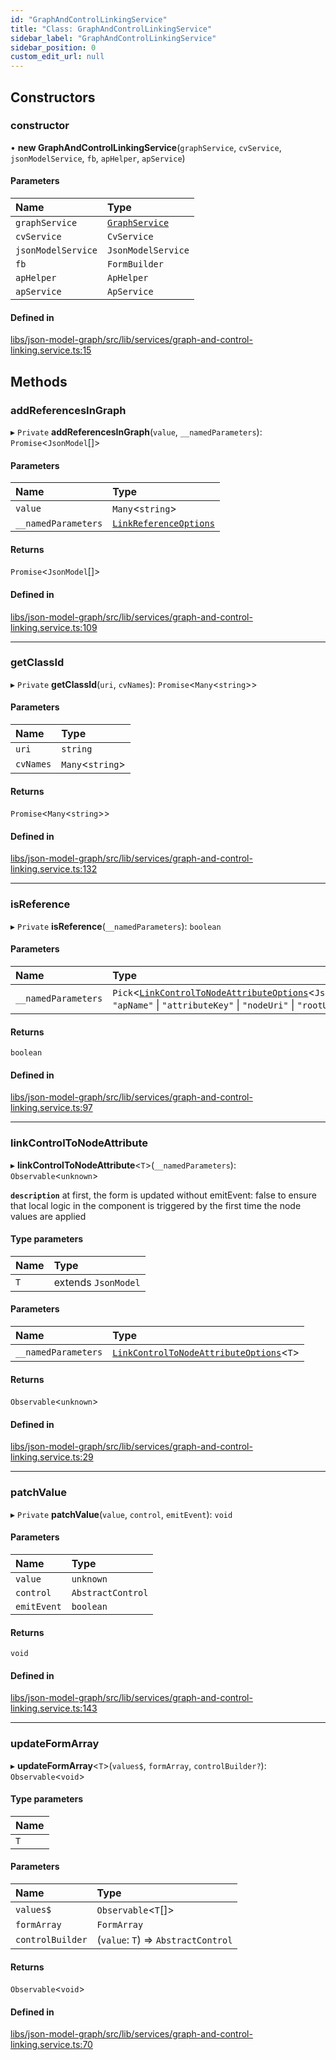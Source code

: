 ```yaml
---
id: "GraphAndControlLinkingService"
title: "Class: GraphAndControlLinkingService"
sidebar_label: "GraphAndControlLinkingService"
sidebar_position: 0
custom_edit_url: null
---
```


## Constructors

### constructor

• **new GraphAndControlLinkingService**(`graphService`, `cvService`, `jsonModelService`, `fb`, `apHelper`, `apService`)

#### Parameters

| Name | Type |
| :------ | :------ |
| `graphService` | [`GraphService`](GraphService) |
| `cvService` | `CvService` |
| `jsonModelService` | `JsonModelService` |
| `fb` | `FormBuilder` |
| `apHelper` | `ApHelper` |
| `apService` | `ApService` |

#### Defined in

[libs/json-model-graph/src/lib/services/graph-and-control-linking.service.ts:15](https://github.com/cognizone/ng-cognizone/blob/0401c67/libs/json-model-graph/src/lib/services/graph-and-control-linking.service.ts#L15)

## Methods

### addReferencesInGraph

▸ `Private` **addReferencesInGraph**(`value`, `__namedParameters`): `Promise`<`JsonModel`[]\>

#### Parameters

| Name | Type |
| :------ | :------ |
| `value` | `Many`<`string`\> |
| `__namedParameters` | [`LinkReferenceOptions`](../interfaces/LinkReferenceOptions) |

#### Returns

`Promise`<`JsonModel`[]\>

#### Defined in

[libs/json-model-graph/src/lib/services/graph-and-control-linking.service.ts:109](https://github.com/cognizone/ng-cognizone/blob/0401c67/libs/json-model-graph/src/lib/services/graph-and-control-linking.service.ts#L109)

___

### getClassId

▸ `Private` **getClassId**(`uri`, `cvNames`): `Promise`<`Many`<`string`\>\>

#### Parameters

| Name | Type |
| :------ | :------ |
| `uri` | `string` |
| `cvNames` | `Many`<`string`\> |

#### Returns

`Promise`<`Many`<`string`\>\>

#### Defined in

[libs/json-model-graph/src/lib/services/graph-and-control-linking.service.ts:132](https://github.com/cognizone/ng-cognizone/blob/0401c67/libs/json-model-graph/src/lib/services/graph-and-control-linking.service.ts#L132)

___

### isReference

▸ `Private` **isReference**(`__namedParameters`): `boolean`

#### Parameters

| Name | Type |
| :------ | :------ |
| `__namedParameters` | `Pick`<[`LinkControlToNodeAttributeOptions`](../interfaces/LinkControlToNodeAttributeOptions)<`JsonModel`\>, ``"apName"`` \| ``"attributeKey"`` \| ``"nodeUri"`` \| ``"rootUri"``\> |

#### Returns

`boolean`

#### Defined in

[libs/json-model-graph/src/lib/services/graph-and-control-linking.service.ts:97](https://github.com/cognizone/ng-cognizone/blob/0401c67/libs/json-model-graph/src/lib/services/graph-and-control-linking.service.ts#L97)

___

### linkControlToNodeAttribute

▸ **linkControlToNodeAttribute**<`T`\>(`__namedParameters`): `Observable`<`unknown`\>

**`description`** at first, the form is updated without emitEvent: false to ensure that local logic in the component is
triggered by the first time the node values are applied

#### Type parameters

| Name | Type |
| :------ | :------ |
| `T` | extends `JsonModel` |

#### Parameters

| Name | Type |
| :------ | :------ |
| `__namedParameters` | [`LinkControlToNodeAttributeOptions`](../interfaces/LinkControlToNodeAttributeOptions)<`T`\> |

#### Returns

`Observable`<`unknown`\>

#### Defined in

[libs/json-model-graph/src/lib/services/graph-and-control-linking.service.ts:29](https://github.com/cognizone/ng-cognizone/blob/0401c67/libs/json-model-graph/src/lib/services/graph-and-control-linking.service.ts#L29)

___

### patchValue

▸ `Private` **patchValue**(`value`, `control`, `emitEvent`): `void`

#### Parameters

| Name | Type |
| :------ | :------ |
| `value` | `unknown` |
| `control` | `AbstractControl` |
| `emitEvent` | `boolean` |

#### Returns

`void`

#### Defined in

[libs/json-model-graph/src/lib/services/graph-and-control-linking.service.ts:143](https://github.com/cognizone/ng-cognizone/blob/0401c67/libs/json-model-graph/src/lib/services/graph-and-control-linking.service.ts#L143)

___

### updateFormArray

▸ **updateFormArray**<`T`\>(`values$`, `formArray`, `controlBuilder?`): `Observable`<`void`\>

#### Type parameters

| Name |
| :------ |
| `T` |

#### Parameters

| Name | Type |
| :------ | :------ |
| `values$` | `Observable`<`T`[]\> |
| `formArray` | `FormArray` |
| `controlBuilder` | (`value`: `T`) => `AbstractControl` |

#### Returns

`Observable`<`void`\>

#### Defined in

[libs/json-model-graph/src/lib/services/graph-and-control-linking.service.ts:70](https://github.com/cognizone/ng-cognizone/blob/0401c67/libs/json-model-graph/src/lib/services/graph-and-control-linking.service.ts#L70)
